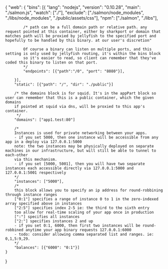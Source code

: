 {
	"web": {
		"bins": [{
			"lang": "nodejs",
			"version": "0.10.28",
			"main": "./salmon.js",
			"watch": ["./"],
			"exclude": ["./salmon/node_modules", "./libs/node_modules", "./public/assets/css"],
			"npm": ["./salmon", "./libs"],
			
			/* path can be a full domain path or relative path. any request pointed at this container, either by sharkport or domain that matches path will be proxied by jellyfish to the specified port and hopefully to be handled by this binary. at our user's discretion" 
			
			Of course a binary can listen on multiple ports, and this setting is only used by jellyfish routing, it's within the bins block
			so it's easier to read, so client can remember that they've coded this binary to listen on that port.
			*/
			"endpoints": [{"path":"/0", "port": "8080"}], 

		}],
		"static": [{"path": "/", "dir": "./public"}]
		
		/* the domains block is for squid. It's in the appPart block so user can remember that this is a public container, which the given domains
		if pointed at squid via dns, will be proxied to this app's container.
		 */
		"domains": ["app1.test:80"]

		/*
		Instances is used for private networking between your apps.
		- if you set 5000, then one instance will be accessible from any app in a deploy via 127.0.0.1:5000
		note: the two instances may be physically deployed on separate machines in our infrastructure, but will still be able to tunnel to each-other
		via this mechanism.
		- if you set [5000, 5001], then you will have two separate instances each accessible directly via 127.0.0.1:5000 and 127.0.0.1:5001 respectively
		*/
		"instances": ["5000"],
		/*
		this block allows you to specify an ip address for round-robbining through instance ranges
		["0:1"] specifies a range of instance 0 to 1 in the zero-indexed array specified above in instances
		["2:5"] specifies index 2-5 ie: the third to the sixth entry
		too allow for real-time scaling of your app once in production
		[":"] specifies all instances
		["2:"] specifies instances 2 and up
		- if you set 0:1, 6000, then first two instances will be round-robbined anytime your app binary requests 127.0.0.1:6000
		- todo: consider allowing comma separated list and ranges. ie: 0,1,5:9,29.
		*/
		"balances": [{"6000": "0:1"}]
	}
}